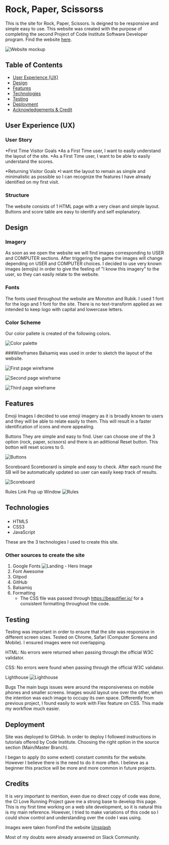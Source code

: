 # Rock, Paper, Scissorss

This is the site for Rock, Paper, Scissors. Is deigned to be responsive and simple easy to use. This website was created with the purpose of completing the second Project of Code Institute Software Developer program.
Find the  website [here](https://moscarellar.github.io/rock-paper-scissors).

![Website mockup](README/mockup.png)

## Table of Contents

* [User Experience (UX)](#User-Experience-(UX))
* [Design](#Design)
* [Features](#Features)
* [Technologies](#technologies)
* [Testing](#Testing)
* [Deployment](#Deployment)
* [Acknowledgements & Credit](#Credits)

## User Experience (UX)

### User Story
*First Time Visitor Goals 
*As a First Time user, I want to easily understand the layout of the site. 
*As a First Time user, I want to be able to easily understand the scores.


*Returning Visitor Goals 
*I want the layout to remain as simple and minimalistic as possible so I can recognize the features I have already identified on my first visit.

### Structure

The website consists of 1 HTML page with a very clean and simple layout. Buttons and score table are easy to identify and self explanatory. 

## Design

### Imagery
As soon as we open the website we will find images corresponding to USER and COMPUTER sections. After triggering the game the images will change depending on USER and COMPUTER choices.
I decided to use very known images (emojis) in order to give the feeling of "I know this imagery" to the user, so they can easily relate to the website.
### Fonts
The fonts used throughout the website are Monoton and Rubik. 
I used 1 font for the logo and 1 font for the site. There is no text-transform applied as we intended to keep logo with capital and lowercase letters.

### Color Scheme
Our color pallete is created of the following colors. 

![Color palette](README/colors.png)


###Wireframes
Balsamiq was used in order to sketch the layout of the website.

![First page wireframe](README/wireframe1.png)

![Second page wireframe](README/wireframe2.png)

![Third page wireframe](README/wireframe3.png)

## Features

Emoji Images
I decided to use emoji imagery as it is broadly known to users and they will be able to relate easily to them. This will result in a faster identification of icons and more appealing.

Buttons
They are simple and easy to find. User can choose one of the 3 option (rock, paper, scissors) and there is an adittional Reset button. This botton will reset scores to 0.

![Buttons](README/logo-navbar.png)

Scoreboard
Scoreborard is simple and easy to check. After each round the SB will be automatically updated so user can easily keep track of results.  


![Scoreboard](README/.png)
 
Rules Link
Pop up Window
![Rules](README/.png)

## Technologies

### 
* HTML5
* CSS3
* JavaScript

These are the 3 technologies I used to create this site.

### Other sources to create the site

1. Google Fonts
![Landing - Hero Image](README/hero-image.png)
2. Font Awesome
3. Gitpod
4. GitHub
5. Balsamiq
7. Formatting
    * The CSS file was passed through https://beautifier.io/ for a consistent formatting throughout the code. 

## Testing
Testing was important in order to ensure that the site was responsive in different screen sizes. Tested on Chrome, Safari (Computer Screens and Mobile). 
I ensured images were not overlapping.

HTML: No errors were returned when passing through the official W3C validator.

CSS: No errors were found when passing through the official W3C validator.

Lighthouse
![Lighthouse](README/lighthouse.png)

Bugs
The main bugs issues were around the responsiveness on mobile phones and smaller screens. Images would layout one over the other, when the intention was each image to occupy its own space. Differently from previous project, I found easily to work with Flex feature on CSS. This made my workflow much easier.

## Deployment
Site was deployed to GitHub.
In order to deploy I followed instructions in tutorials offered by Code Institute. Choosing the right option in the source section (Main/Master Branch).

I began to apply (to some extent) constant commits for the website. However I believe there is the need to do it more often. I believe as a beginner this practice will be more and more common in future projects.

## Credits

It is very important to mention, even due no direct copy of code was done, the CI Love Running Project gave me a strong base to develop this page. This is my first time working on a web site development, so it is natural this is my main reference. However, I tried to make variations of this code so I could show control and understanding over the code I was using.

Images were taken fromFind the  website [Unsplash](https://unsplash.com)

Most of my doubts were already answered on Slack Community.